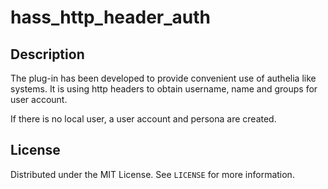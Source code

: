 # hass_http_header_auth

## Description
The plug-in has been developed to provide convenient use of authelia like systems. It is using http headers to obtain username, name and groups for user account.

If there is no local user, a user account and persona are created.



## License

Distributed under the MIT License. See `LICENSE` for more information.